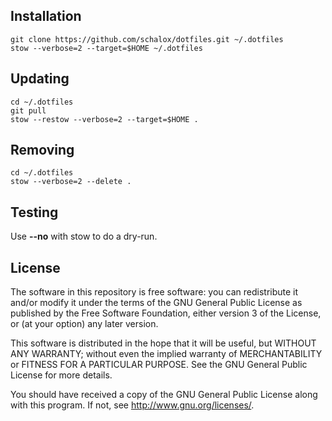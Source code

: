 ## Installation

    git clone https://github.com/schalox/dotfiles.git ~/.dotfiles
    stow --verbose=2 --target=$HOME ~/.dotfiles

## Updating

    cd ~/.dotfiles
    git pull
    stow --restow --verbose=2 --target=$HOME .

## Removing

    cd ~/.dotfiles
    stow --verbose=2 --delete .

## Testing

Use **--no** with stow to do a dry-run.

## License

The software in this repository is free software: you can redistribute
it and/or modify it under the terms of the GNU General Public License
as published by the Free Software Foundation, either version 3 of the
License, or (at your option) any later version.

This software is distributed in the hope that it will be useful, but
WITHOUT ANY WARRANTY; without even the implied warranty of
MERCHANTABILITY or FITNESS FOR A PARTICULAR PURPOSE.  See the GNU
General Public License for more details.

You should have received a copy of the GNU General Public License
along with this program.  If not, see <http://www.gnu.org/licenses/>.
